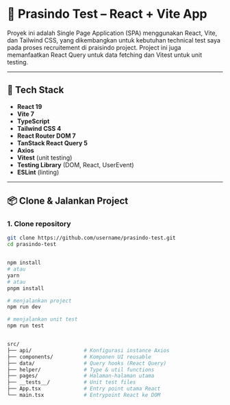 # 🧪 Prasindo Test – React + Vite App

Proyek ini adalah Single Page Application (SPA) menggunakan React, Vite, dan Tailwind CSS, yang dikembangkan untuk kebutuhan technical test saya pada proses recruitement di praisindo project. Project ini juga memanfaatkan React Query untuk data fetching dan Vitest untuk unit testing.

---

## 🚀 Tech Stack

- **React 19**
- **Vite 7**
- **TypeScript**
- **Tailwind CSS 4**
- **React Router DOM 7**
- **TanStack React Query 5**
- **Axios**
- **Vitest** (unit testing)
- **Testing Library** (DOM, React, UserEvent)
- **ESLint** (linting)

---

## 📦 Clone & Jalankan Project

### 1. Clone repository

```bash
git clone https://github.com/username/prasindo-test.git
cd prasindo-test


npm install
# atau
yarn
# atau
pnpm install

# menjalankan project
npm run dev

# menjalankan unit test
npm run test


src/
├── api/                 # Konfigurasi instance Axios
├── components/          # Komponen UI reusable
├── data/                # Query hooks (React Query)
├── helper/              # Type & util functions
├── pages/               # Halaman-halaman utama
├── __tests__/           # Unit test files
├── App.tsx              # Entry point utama React
└── main.tsx             # Entrypoint React ke DOM

```
